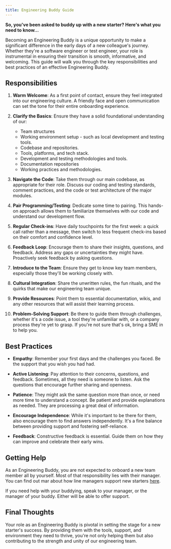 ```yaml
---
title: Engineering Buddy Guide 
---
```


**So, you've been asked to buddy up with a new starter? Here's what you need to know...**

Becoming an Engineering Buddy is a unique opportunity to make a significant difference in the early days of a new colleague's journey. Whether they're a software engineer or test engineer, your role is instrumental in ensuring their transition is smooth, informative, and welcoming. This guide will walk you through the key responsibilities and best practices of an effective Engineering Buddy.

## Responsibilities

1. **Warm Welcome**: As a first point of contact, ensure they feel integrated into our engineering culture. A friendly face and open communication can set the tone for their entire onboarding experience.

2. **Clarify the Basics**: Ensure they have a solid foundational understanding of our:
    - Team structures
    - Working environment setup - such as local development and testing tools.
    - Codebase and repositories.
    - Tools, platforms, and tech stack.
    - Development and testing methodologies and tools.
    - Documentation repositories
    - Working practices and methodologies.

3. **Navigate the Code**: Take them through our main codebase, as appropriate for their role. Discuss our coding and testing standards, comment practices, and the code or test architecture of the major modules.

4. **Pair Programming/Testing**: Dedicate some time to pairing. This hands-on approach allows them to familiarize themselves with our code and understand our development flow.

5. **Regular Check-ins**: Have daily touchpoints for the first week: a quick call rather than a message, then switch to less frequent check-ins based on their comfort and confidence level.

6. **Feedback Loop**: Encourage them to share their insights, questions, and feedback. Address any gaps or uncertainties they might have. Proactively seek feedback by asking questions.

7. **Introduce to the Team**: Ensure they get to know key team members, especially those they'll be working closely with.

8. **Cultural Integration**: Share the unwritten rules, the fun rituals, and the quirks that make our engineering team unique.

9.  **Provide Resources**: Point them to essential documentation, wikis, and any other resources that will assist their learning process.

10. **Problem-Solving Support**: Be there to guide them through challenges, whether it's a code issue, a tool they're unfamiliar with, or a company process they're yet to grasp. If you're not sure that's ok, bring a SME in to help you.

## Best Practices

- **Empathy**: Remember your first days and the challenges you faced. Be the support that you wish you had had.
  
- **Active Listening**: Pay attention to their concerns, questions, and feedback. Sometimes, all they need is someone to listen. Ask the questions that encourage further sharing and openness.
  
- **Patience**: They might ask the same question more than once, or need more time to understand a concept. Be patient and provide explanations as needed. They are processing a great deal of information.
  
- **Encourage Independence**: While it's important to be there for them, also encourage them to find answers independently. It's a fine balance between providing support and fostering self-reliance.
  
- **Feedback**: Constructive feedback is essential. Guide them on how they can improve and celebrate their early wins.

## Getting Help

As an Engineering Buddy, you are not expected to onboard a new team member all by yourself. Most of that responsibility lies with their manager. You can find out mar about how line managers support new starters [here](.Line-Managers-Duties-For-New-Starters.md).

If you need help with your buddying, speak to your manager, or the manager of your buddy. Either will be able to offer support.

## Final Thoughts

Your role as an Engineering Buddy is pivotal in setting the stage for a new starter's success. By providing them with the tools, support, and environment they need to thrive, you're not only helping them but also contributing to the strength and unity of our engineering team.
